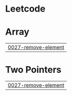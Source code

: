 # Leetcode


# Array
|  |
| ------- |
| [0027-remove-element](https://github.com/Shivang-2004/Leetcode/tree/master/0027-remove-element) |
# Two Pointers
|  |
| ------- |
| [0027-remove-element](https://github.com/Shivang-2004/Leetcode/tree/master/0027-remove-element) |